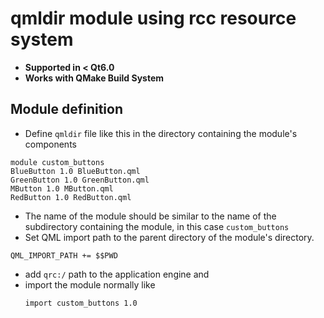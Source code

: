 # qmldir module using rcc resource system 

- __Supported in < Qt6.0__
- __Works with QMake Build System__


## Module definition

- Define ```qmldir``` file like this in the directory containing the module's components

```text
module custom_buttons 
BlueButton 1.0 BlueButton.qml
GreenButton 1.0 GreenButton.qml
MButton 1.0 MButton.qml
RedButton 1.0 RedButton.qml 
```

- The name of the module should be similar to the name of the subdirectory containing the module, in this case ```custom_buttons```
- Set QML import path to the parent directory of the module's directory. 
```qmake
QML_IMPORT_PATH += $$PWD
```
- add ```qrc:/``` path to the application engine and
- import the module normally like
  ```
  import custom_buttons 1.0 
  ```